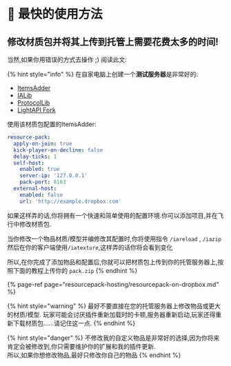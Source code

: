 # 🏁 最快的使用方法

## 修改材质包并将其上传到托管上需要花费太多的时间!

当然,如果你用错误的方式去操作 ;\) 阅读此文:

{% hint style="info" %}
在自家电脑上创建一个**测试服务器**是非常好的:

* [ItemsAdder](https://www.spigotmc.org/resources/%E2%9C%85must-have%E2%9C%85-itemsadder%E2%9C%A8textures-3d-models-emojis-ores-blocks-wings-tails-hats-more.73355/)
* [IALib](https://www.spigotmc.org/resources/ialib.75974/)
* [ProtocolLib](https://www.spigotmc.org/resources/protocollib.1997/)
* [LightAPI Fork](https://www.spigotmc.org/resources/lightapi-fork.48247/)

使用该材质包配置的ItemsAdder:

```yaml
resource-pack:
  apply-on-join: true
  kick-player-on-decline: false
  delay-ticks: 1
  self-host:
    enabled: true
    server-ip: '127.0.0.1'
    pack-port: 8163
  external-host:
    enabled: false
    url: 'http://example.dropbox.com'
```

如果这样弄的话,你将拥有一个快速和简单使用的配置环境.你可以添加项目,并在飞行中修改材质包.

当你修改一个物品材质/模型并编修改其配置时,你将使用指令 `/iareload` , `/iazip` 然后在你的客户端使用`/iatexture`,这样弄的话你将会看到变化

所以,在你完成了添加物品和配置后,你就可以把材质包上传到你的托管服务器上,按照下面的教程上传你的 `pack.zip`
{% endhint %}

{% page-ref page="resourcepack-hosting/resourcepack-on-dropbox.md" %}

{% hint style="warning" %}
最好不要直接在您的托管服务器上修改物品或更大的材质/模型. 玩家可能会讨厌插件重新加载时的卡顿,服务器重新启动,玩家还得重新下载材质包......请记住这一点.
{% endhint %}

{% hint style="danger" %}
不修改我的自定义物品是非常好的选择,因为你将来肯定会被修改到,你只需要维护你的扩展和我的插件更新.  
所以,如果你想修改物品,最好只修改你自己的物品
{% endhint %}

